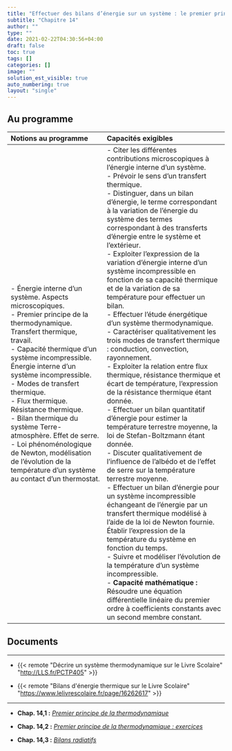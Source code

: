 ```yaml
---
title: "Effectuer des bilans d’énergie sur un système : le premier principe de la thermodynamique"
subtitle: "Chapitre 14"
author: ""
type: ""
date: 2021-02-22T04:30:56+04:00
draft: false
toc: true
tags: []
categories: []
image: ""
solution_est_visible: true
auto_numbering: true
layout: "single"
---
```


## Au programme

| Notions au programme | Capacités exigibles |
| :---- | :---- |
| - Énergie interne d’un système. Aspects microscopiques.<br />- Premier principe de la thermodynamique. Transfert thermique, travail.<br />- Capacité thermique d’un système incompressible. Énergie interne d’un système incompressible.<br />- Modes de transfert thermique.<br />- Flux thermique. Résistance thermique.<br />- Bilan thermique du système Terre-atmosphère. Effet de serre.<br />- Loi phénoménologique de Newton, modélisation de l’évolution de la température d’un système au contact d’un thermostat. | - Citer les différentes contributions microscopiques à l’énergie interne d’un système.<br />- Prévoir le sens d’un transfert thermique.<br />- Distinguer, dans un bilan d’énergie, le terme correspondant à la variation de l’énergie du système des termes correspondant à des transferts d’énergie entre le système et l’extérieur.<br />- Exploiter l’expression de la variation d’énergie interne d’un système incompressible en fonction de sa capacité thermique et de la variation de sa température pour effectuer un bilan.<br />- Effectuer l’étude énergétique d’un système thermodynamique.<br />- Caractériser qualitativement les trois modes de transfert thermique : conduction, convection, rayonnement.<br />- Exploiter la relation entre flux thermique, résistance thermique et écart de température, l’expression de la résistance thermique étant donnée.<br />- Effectuer un bilan quantitatif d’énergie pour estimer la température terrestre moyenne, la loi de Stefan-Boltzmann étant donnée.<br />- Discuter qualitativement de l’influence de l’albédo et de l’effet de serre sur la température terrestre moyenne.<br />- Effectuer un bilan d’énergie pour un système incompressible échangeant de l’énergie par un transfert thermique modélisé à l’aide de la loi de Newton fournie. Établir l’expression de la température du système en fonction du temps.<br />- Suivre et modéliser l’évolution de la température d’un système incompressible.<br />- **Capacité mathématique :** Résoudre une équation différentielle linéaire du premier ordre à coefficients constants avec un second membre constant.|

## Documents

----

- {{< remote "Décrire un système thermodynamique sur le Livre Scolaire" "http://LLS.fr/PCTP405" >}}

- {{< remote "Bilans d'énergie thermique sur le Livre Scolaire" "https://www.lelivrescolaire.fr/page/16262617" >}}

----

- **Chap. 14,1 :** [*Premier principe de la thermodynamique*](1-premier-principe)

- **Chap. 14,2 :** [*Premier principe de la thermodynamique : exercices*](2-exercices)

- **Chap. 14,3 :** [*Bilans radiatifs*](3-bilans-radiatifs)

